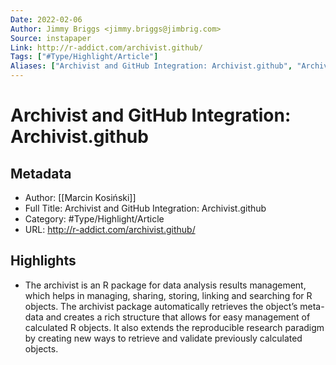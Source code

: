```yaml
---
Date: 2022-02-06
Author: Jimmy Briggs <jimmy.briggs@jimbrig.com>
Source: instapaper
Link: http://r-addict.com/archivist.github/
Tags: ["#Type/Highlight/Article"]
Aliases: ["Archivist and GitHub Integration: Archivist.github", "Archivist and GitHub Integration: Archivist.github"]
---
```

# Archivist and GitHub Integration: Archivist.github

## Metadata
- Author: [[Marcin Kosiński]]
- Full Title: Archivist and GitHub Integration: Archivist.github
- Category: #Type/Highlight/Article
- URL: http://r-addict.com/archivist.github/

## Highlights
- The archivist is an R package for data analysis results management, which helps in managing, sharing, storing, linking and searching for R objects. The archivist package automatically retrieves the object’s meta-data and creates a rich structure that allows for easy management of calculated R objects. It also extends the reproducible research paradigm by creating new ways to retrieve and validate previously calculated objects.
